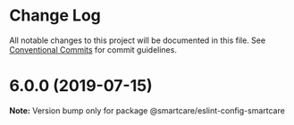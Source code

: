 # Change Log

All notable changes to this project will be documented in this file.
See [Conventional Commits](https://conventionalcommits.org) for commit guidelines.

# 6.0.0 (2019-07-15)

**Note:** Version bump only for package @smartcare/eslint-config-smartcare

